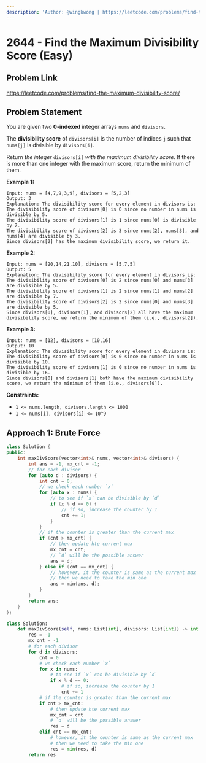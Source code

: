 ```yaml
---
description: 'Author: @wingkwong | https://leetcode.com/problems/find-the-maximum-divisibility-score/'
---
```


# 2644 - Find the Maximum Divisibility Score (Easy) 

## Problem Link

https://leetcode.com/problems/find-the-maximum-divisibility-score/

## Problem Statement

You are given two **0-indexed** integer arrays `nums` and `divisors`.

The **divisibility score** of `divisors[i]` is the number of indices `j` such that `nums[j]` is divisible by `divisors[i]`.

Return *the integer* `divisors[i]` *with the maximum divisibility score*. If there is more than one integer with the maximum score, return the minimum of them.

**Example 1:**

```
Input: nums = [4,7,9,3,9], divisors = [5,2,3]
Output: 3
Explanation: The divisibility score for every element in divisors is:
The divisibility score of divisors[0] is 0 since no number in nums is divisible by 5.
The divisibility score of divisors[1] is 1 since nums[0] is divisible by 2.
The divisibility score of divisors[2] is 3 since nums[2], nums[3], and nums[4] are divisible by 3.
Since divisors[2] has the maximum divisibility score, we return it.
```

**Example 2:**

```
Input: nums = [20,14,21,10], divisors = [5,7,5]
Output: 5
Explanation: The divisibility score for every element in divisors is:
The divisibility score of divisors[0] is 2 since nums[0] and nums[3] are divisible by 5.
The divisibility score of divisors[1] is 2 since nums[1] and nums[2] are divisible by 7.
The divisibility score of divisors[2] is 2 since nums[0] and nums[3] are divisible by 5.
Since divisors[0], divisors[1], and divisors[2] all have the maximum divisibility score, we return the minimum of them (i.e., divisors[2]).
```

**Example 3:**

```
Input: nums = [12], divisors = [10,16]
Output: 10
Explanation: The divisibility score for every element in divisors is:
The divisibility score of divisors[0] is 0 since no number in nums is divisible by 10.
The divisibility score of divisors[1] is 0 since no number in nums is divisible by 16.
Since divisors[0] and divisors[1] both have the maximum divisibility score, we return the minimum of them (i.e., divisors[0]).
```

**Constraints:**

- `1 <= nums.length, divisors.length <= 1000`
- `1 <= nums[i], divisors[i] <= 10^9`

## Approach 1: Brute Force

<Tabs>
<TabItem value="cpp" label="C++">
<SolutionAuthor name="@wingkwong"/>

```cpp
class Solution {
public:
    int maxDivScore(vector<int>& nums, vector<int>& divisors) {
        int ans = -1, mx_cnt = -1;
        // for each divisor
        for (auto d : divisors) {
            int cnt = 0;
            // we check each number `x`
            for (auto x : nums) {
                // to see if `x` can be divisible by `d`
                if (x % d == 0) {
                    // if so, increase the counter by 1
                    cnt += 1;
                }
            }
            // if the counter is greater than the current max
            if (cnt > mx_cnt) {
                // then update hte current max
                mx_cnt = cnt;
                // `d` will be the possible answer
                ans = d;
            } else if (cnt == mx_cnt) {
                // however, it the counter is same as the current max
                // then we need to take the min one
                ans = min(ans, d);
            }
        }
        return ans;
    }
};
```

</TabItem>

<TabItem value="py" label="Python">
<SolutionAuthor name="@wingkwong"/>

```py
class Solution:
    def maxDivScore(self, nums: List[int], divisors: List[int]) -> int:
        res = -1
        mx_cnt = -1
        # for each divisor
        for d in divisors:
            cnt = 0
            # we check each number `x`
            for x in nums:
                # to see if `x` can be divisible by `d`
                if x % d == 0:
                    # if so, increase the counter by 1
                    cnt += 1
            # if the counter is greater than the current max
            if cnt > mx_cnt:
                # then update hte current max
                mx_cnt = cnt
                # `d` will be the possible answer
                res = d
            elif cnt == mx_cnt:
                # however, it the counter is same as the current max
                # then we need to take the min one
                res = min(res, d)
        return res
```

</TabItem>
</Tabs>